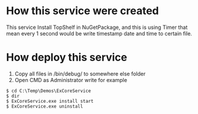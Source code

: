 # How this service were created
This service Install TopShelf in  NuGetPackage, and this is using Timer that mean every 1 second would be write timestamp date and time to certain file.

# How deploy this service
1. Copy all files in /bin/debug/ to somewhere else folder
2. Open CMD as Administrator write for example 
```
$ cd C:\Temp\Demos\ExCoreService
$ dir
$ ExCoreService.exe install start
$ ExCoreService.exe uninstall
```